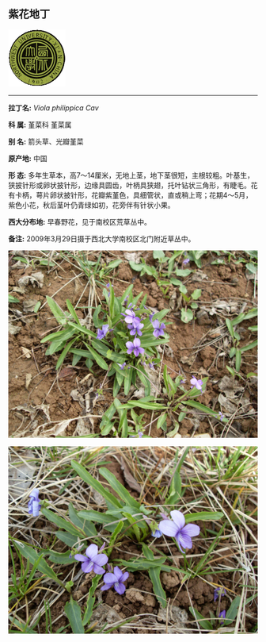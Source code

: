 ## 紫花地丁

![西北大学校园网络植物志](../JPG/nwu.gif)

---

**拉丁名:**  _Viola philippica Cav_

**科 属:** 堇菜科 堇菜属

**别 名:** 箭头草、光瓣堇菜

**原产地:** 中国

**形  态:** 多年生草本，高7～14厘米，无地上茎，地下茎很短，主根较粗。叶基生，狭披针形或卵状披针形，边缘具圆齿，叶柄具狭翅，托叶钻状三角形，有睫毛。花有卡柄，萼片卵状披针形，花瓣紫堇色，具细管状，直或稍上弯；花期4～5月，紫色小花，秋后茎叶仍青绿如初，花旁伴有针状小果。

**西大分布地:** 早春野花，见于南校区荒草丛中。

**备注:** 2009年3月29日摄于西北大学南校区北门附近草丛中。　

![紫花地丁](../JPG/紫花地丁1.JPG) 

![紫花地丁](../JPG/紫花地丁2.JPG) 

